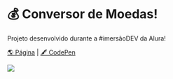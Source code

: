 # 💰 Conversor de Moedas!

Projeto desenvolvido durante a #imersãoDEV da Alura!

[🌎 Página](https://andressadacosta.github.io/conversor_de_moedas/)  |  [🖋 CodePen](https://codepen.io/andressadacosta/full/JjOgwWL)

<img src="https://github.com/AndressaDaCosta/conversor-de-moedas/blob/main/img/Captura%20de%20Tela%202022-04-01%20a%CC%80s%2017.57.24.png?raw=true">


 
